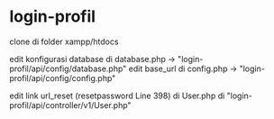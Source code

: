 # login-profil

clone di folder xampp/htdocs

edit konfigurasi database di database.php -> "login-profil/api/config/database.php"
edit base_url di config.php -> "login-profil/api/config/config.php"

edit link url_reset (resetpassword Line 398) di User.php di "login-profil/api/controller/v1/User.php"
